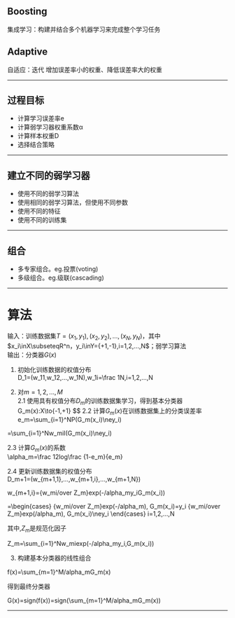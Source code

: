 
## Boosting  
集成学习：构建并结合多个机器学习来完成整个学习任务  
## Adaptive  
自适应：迭代 增加误差率小的权重、降低误差率大的权重  

***
## 过程目标  
* 计算学习误差率e
* 计算弱学习器权重系数α
* 计算样本权重D
* 选择结合策略
***
## 建立不同的弱学习器  
* 使用不同的弱学习算法
* 使用相同的弱学习算法，但使用不同参数
* 使用不同的特征
* 使用不同的训练集
***
## 组合  
* 多专家组合。eg.投票(voting)
* 多级组合。eg.级联(cascading)
***
# 算法
输入：训练数据集$T={(x_1,y_1),(x_2,y_2),...,(x_N,y_N)}$，其中$x_i\inX\subseteqR^n，y_i\inY={+1,-1},i=1,2,...,N$；弱学习算法  
输出：分类器$G(x)$
1. 初始化训练数据的权值分布  
D_1=(w_11,w_12,...,w_1N),w_1i=\frac 1N,i=1,2,...,N

2. 对$m=1,2,...,M$  
2.1 使用具有权值分布$D_m$的训练数据集学习，得到基本分类器  
G_m(x):X\to{-1,+1}
$$
2.2 计算$G_m(x)$在训练数据集上的分类误差率  
e_m=\sum_{i=1}^NP(G_m(x_i)\ney_i)

=\sum_{i=1}^Nw_miI(G_m(x_i)\ney_i)

2.3 计算$G_m(x)$的系数  
\alpha_m=\frac 12log\frac {1-e_m}{e_m}

2.4 更新训练数据集的权值分布  
D_m+1=(w_{m+1,1},...,w_{m+1,i},...,w_{m+1,N})

w_{m+1,i}={w_mi/over Z_m}exp(-/alpha_my_iG_m(x_i))

=\begin{cases}
{w_mi/over Z_m}exp(-/alpha_m), G_m(x_i)=y_i
{w_mi/over Z_m}exp(/alpha_m), G_m(x_i)\ney_i
\end{cases}
i=1,2,...,N

其中,$Z_m$是规范化因子  

Z_m=\sum_{i=1}^Nw_miexp(-/alpha_my_i,G_m(x_i))

3. 构建基本分类器的线性组合  

f(x)=\sum_{m=1}^M/alpha_mG_m(x)

得到最终分类器  

G(x)=sign(f(x))=sign(\sum_{m=1}^M/alpha_mG_m(x))

***
